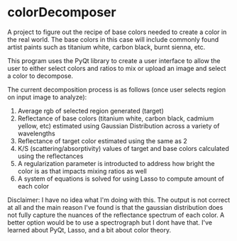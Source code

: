 # colorDecomposer
A project to figure out the recipe of base colors needed to create a color in the real world. The base colors in this case will include commonly found artist paints such as titanium white, carbon black, burnt sienna, etc.

This program uses the PyQt library to create a user interface to allow the user to either select colors and ratios to mix or upload an image and select a color to decompose.

The current decomposition process is as follows (once user selects region on input image to analyze):
1. Average rgb of selected region generated (target)
2. Reflectance of base colors (titanium white, carbon black, cadmium yellow, etc) estimated using Gaussian Distribution across a variety of wavelengths
3. Reflectance of target color estimated using the same as 2
4. K/S (scattering/absorptivity) values of target and base colors calculated using the reflectances
5. A regularization parameter is introducted to address how bright the color is as that impacts mixing ratios as well
6. A system of equations is solved for using Lasso to compute amount of each color


Disclaimer: I have no idea what I'm doing with this. The output is not correct at all and the main reason I've found is that the gaussian distribution does not fully capture the nuances of the reflectance spectrum of each color. A better option would be to use a spectrograph but I dont have that. I've learned about PyQt, Lasso, and a bit about color theory. 
